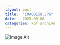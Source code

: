 ```yaml
---
layout:	post
title:	"IMAG0158.JPG"
date:	2025-09-06
categories:	kof archive
---
```


![Image Alt](https://k0f.github.io/assets/IMAG0158.JPG)